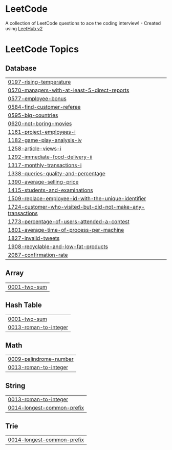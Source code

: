 # LeetCode
A collection of LeetCode questions to ace the coding interview! - Created using [LeetHub v2](https://github.com/arunbhardwaj/LeetHub-2.0)

<!---LeetCode Topics Start-->
# LeetCode Topics
## Database
|  |
| ------- |
| [0197-rising-temperature](https://github.com/Aravindh0/LeetCode/tree/master/0197-rising-temperature) |
| [0570-managers-with-at-least-5-direct-reports](https://github.com/Aravindh0/LeetCode/tree/master/0570-managers-with-at-least-5-direct-reports) |
| [0577-employee-bonus](https://github.com/Aravindh0/LeetCode/tree/master/0577-employee-bonus) |
| [0584-find-customer-referee](https://github.com/Aravindh0/LeetCode/tree/master/0584-find-customer-referee) |
| [0595-big-countries](https://github.com/Aravindh0/LeetCode/tree/master/0595-big-countries) |
| [0620-not-boring-movies](https://github.com/Aravindh0/LeetCode/tree/master/0620-not-boring-movies) |
| [1161-project-employees-i](https://github.com/Aravindh0/LeetCode/tree/master/1161-project-employees-i) |
| [1182-game-play-analysis-iv](https://github.com/Aravindh0/LeetCode/tree/master/1182-game-play-analysis-iv) |
| [1258-article-views-i](https://github.com/Aravindh0/LeetCode/tree/master/1258-article-views-i) |
| [1292-immediate-food-delivery-ii](https://github.com/Aravindh0/LeetCode/tree/master/1292-immediate-food-delivery-ii) |
| [1317-monthly-transactions-i](https://github.com/Aravindh0/LeetCode/tree/master/1317-monthly-transactions-i) |
| [1338-queries-quality-and-percentage](https://github.com/Aravindh0/LeetCode/tree/master/1338-queries-quality-and-percentage) |
| [1390-average-selling-price](https://github.com/Aravindh0/LeetCode/tree/master/1390-average-selling-price) |
| [1415-students-and-examinations](https://github.com/Aravindh0/LeetCode/tree/master/1415-students-and-examinations) |
| [1509-replace-employee-id-with-the-unique-identifier](https://github.com/Aravindh0/LeetCode/tree/master/1509-replace-employee-id-with-the-unique-identifier) |
| [1724-customer-who-visited-but-did-not-make-any-transactions](https://github.com/Aravindh0/LeetCode/tree/master/1724-customer-who-visited-but-did-not-make-any-transactions) |
| [1773-percentage-of-users-attended-a-contest](https://github.com/Aravindh0/LeetCode/tree/master/1773-percentage-of-users-attended-a-contest) |
| [1801-average-time-of-process-per-machine](https://github.com/Aravindh0/LeetCode/tree/master/1801-average-time-of-process-per-machine) |
| [1827-invalid-tweets](https://github.com/Aravindh0/LeetCode/tree/master/1827-invalid-tweets) |
| [1908-recyclable-and-low-fat-products](https://github.com/Aravindh0/LeetCode/tree/master/1908-recyclable-and-low-fat-products) |
| [2087-confirmation-rate](https://github.com/Aravindh0/LeetCode/tree/master/2087-confirmation-rate) |
## Array
|  |
| ------- |
| [0001-two-sum](https://github.com/Aravindh0/LeetCode/tree/master/0001-two-sum) |
## Hash Table
|  |
| ------- |
| [0001-two-sum](https://github.com/Aravindh0/LeetCode/tree/master/0001-two-sum) |
| [0013-roman-to-integer](https://github.com/Aravindh0/LeetCode/tree/master/0013-roman-to-integer) |
## Math
|  |
| ------- |
| [0009-palindrome-number](https://github.com/Aravindh0/LeetCode/tree/master/0009-palindrome-number) |
| [0013-roman-to-integer](https://github.com/Aravindh0/LeetCode/tree/master/0013-roman-to-integer) |
## String
|  |
| ------- |
| [0013-roman-to-integer](https://github.com/Aravindh0/LeetCode/tree/master/0013-roman-to-integer) |
| [0014-longest-common-prefix](https://github.com/Aravindh0/LeetCode/tree/master/0014-longest-common-prefix) |
## Trie
|  |
| ------- |
| [0014-longest-common-prefix](https://github.com/Aravindh0/LeetCode/tree/master/0014-longest-common-prefix) |
<!---LeetCode Topics End-->